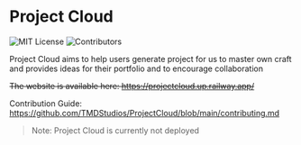 # Project Cloud

![MIT License](https://img.shields.io/badge/license-MIT-brightgreen) ![Contributors](https://img.shields.io/github/contributors/TMDStudios/ProjectCloud)

Project Cloud aims to help users generate project for us to master own craft and provides ideas for their portfolio and to encourage collaboration

~~The website is available here: https://projectcloud.up.railway.app/~~

Contribution Guide: https://github.com/TMDStudios/ProjectCloud/blob/main/contributing.md

> Note: Project Cloud is currently not deployed
